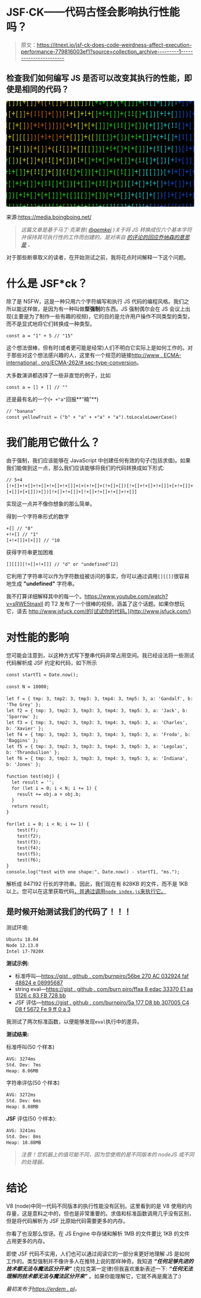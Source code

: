 # JSF·CK——代码古怪会影响执行性能吗？

> 原文：<https://itnext.io/jsf-ck-does-code-weirdness-affect-execution-performance-779816003ef1?source=collection_archive---------1----------------------->

## 检查我们如何编写 JS 是否可以改变其执行的性能，即使是相同的代码？

![](img/0c4f800f94be8bfa0c9524a7621d75ed.png)

来源:https://media.boingboing.net/

> *这篇文章是基于马丁·克莱普(* [*@aemkei*](https://twitter.com/aemkei) *)关于将 JS 转换成仅六个基本字符并保持其可执行性的工作而创建的。是对来自* [*的评论的回应乔纳森的意思是*](https://www.youtube.com/watch?v=sRWE5tnaxlI&lc=Ugw8lYvWtPQReYaahmZ4AaABAg) *。*

对于那些断章取义的读者，在开始测试之前，我将花点时间解释一下这个问题。

# 什么是 JSF*ck？

除了是 NSFW，这是一种只用六个字符编写和执行 JS 代码的编程风格。我们之所以能这样做，是因为有一种叫做**型强制**的东西。JS 强制偶尔会在 JS 会议上出现(主要是为了制作一些有趣的视频)，它的目的是允许用户操作不同类型的类型，而不是显式地将它们转换成一种类型。

```
const a = "1" + 5 // "15"
```

这个想法很棒，但有时(或者更可能是经常)人们不明白它实际上是如何工作的。对于那些对这个想法感兴趣的人，这里有一个规范的链接[http://www . ECMA-international . org/ECMA-262/# sec-type-conversion](http://www.ecma-international.org/ecma-262/#sec-type-conversion)。

大多数演讲都选择了一些非直觉的例子，比如

```
const a = [] + [] // ""
```

还是最有名的一个(`+ +"a"`回报**“楠”**)

```
// "banana"
const yellowFruit = ("b" + "a" + +"a" + "a").toLocaleLowerCase()
```

# 我们能用它做什么？

由于强制，我们应该能够在 JavaScript 中创建任何有效的句子(包括求值)。如果我们能做到这一点，那么我们应该能够将我们的代码转换成如下形式:

```
// 5+4
[!+[]+!+[]+!+[]+!+[]+!+[]]+(+(+!+[]+(!+[]+[])[!+[]+!+[]+!+[]]+[+!+[]]+[+[]]+[+[]])+[])[!+[]+!+[]]+[!+[]+!+[]+!+[]+!+[]]
```

实现这一点并不像你想象的那么简单。

得到一个字符串形式的数字

```
+[] // "0"
+!+[] // "1"
[+!+[]]+[+[]] // "10
```

获得字符串更加困难

```
[][[]][!+[]+!+[]] // "d" or "undefined"[2]
```

它利用了字符串可以作为字符数组被访问的事实，你可以通过调用`[][[]]`很容易地生成 **"undefined"** 字符串。

我不打算详细解释其中的每一个。https://www.youtube.com/watch?v=sRWE5tnaxlI 的 T2 发布了一个很棒的视频，涵盖了这个话题。如果你想玩它，请去 http://www.jsfuck.com/的[试试你的代码。](http://www.jsfuck.com/)

# 对性能的影响

您可能会注意到，以这种方式写下整串代码非常占用空间。我已经设法将一些测试代码解析成 JSF 约定和代码，如下所示

```
const startT1 = Date.now();

const N = 10000;

let f = { tmp: 3, tmp2: 3, tmp3: 3, tmp4: 3, tmp5: 3, a: 'Gandalf', b: 'The Grey' };
let f2 = { tmp: 3, tmp2: 3, tmp3: 3, tmp4: 3, tmp5: 3, a: 'Jack', b: 'Sparrow' };
let f3 = { tmp: 3, tmp2: 3, tmp3: 3, tmp4: 3, tmp5: 3, a: 'Charles', b: 'Xavier' };
let f4 = { tmp: 3, tmp2: 3, tmp3: 3, tmp4: 3, tmp5: 3, a: 'Frodo', b: 'Baggins' };
let f5 = { tmp: 3, tmp2: 3, tmp3: 3, tmp4: 3, tmp5: 3, a: 'Legolas', b: 'Thranduilion' };
let f6 = { tmp: 3, tmp2: 3, tmp3: 3, tmp4: 3, tmp5: 3, a: 'Indiana', b: 'Jones' };

function test(obj) {
  let result = '';
  for (let i = 0; i < N; i += 1) {
    result += obj.a + obj.b;
  }
  return result;
}

for(let i = 0; i < N; i += 1) {
	test(f);
	test(f2);
	test(f3);
	test(f4);
	test(f5);
	test(f6);
}
console.log("test with one shape:", Date.now() - startT1, "ms.");
```

解析成 847192 行长的字符串。因此，我们现在有 828KB 的文件，而不是 1KB 以上。您可以在这里获取代码[，并通过调用`node index.js`来执行它。](https://gist.github.com/burnpiro/5a177d8bb307005c4d8f5672fe9ff0a3)

## 是时候开始测试我们的代码了！！！

测试环境:

```
Ubuntu 18.04 
Node 12.13.0 
Intel i7-7820X
```

**测试示例:**

*   标准呼叫—[https://gist . github . com/burnpiro/56be 270 AC 032924 faf 48824 e 08995687](https://gist.github.com/burnpiro/56be270ac032924faf48824e08995687)
*   string eval—[https://gist . github . com/burn piro/ffaa 8 edac 33370 E1 aa 5126 c 83 FB 728 bb](https://gist.github.com/burnpiro/ffaa8edac33370e1aa5126c83fb728bb)
*   JSF 评估—[https://gist . github . com/burnpiro/5a 177 D8 bb 307005 C4 D8 f 5672 Fe 9 ff 0 a 3](https://gist.github.com/burnpiro/5a177d8bb307005c4d8f5672fe9ff0a3)

我测试了两次标准函数，以便能够发现`eval`执行中的差异。

**测试结果:**

标准呼叫(50 个样本)

```
AVG: 3274ms 
Std. Dev: 7ms 
Heap: 8.06MB
```

字符串评估(50 个样本)

```
AVG: 3272ms 
Std. Dev: 6ms 
Heap: 8.08MB
```

**JSF** 评估(50 个样本):

```
AVG: 3241ms 
Std. Dev: 8ms 
Heap: 18.88MB
```

> *注意！您机器上的值可能不同，因为您使用的是不同版本的 nodeJS 或不同的处理器。*

# 结论

V8 (node)中同一代码不同版本的执行性能没有区别。这里看到的是 V8 使用的内存量，这是意料之中的，但也是非常重要的。求值和标准函数调用几乎没有区别，但是将代码解析为 JSF 比原始代码需要更多的内存。

你看了也没那么惊讶。在 JS Engine 中存储和解析 1MB 的文件要比 1KB 的文件占用更多的内存。

即使 JSF 代码不实用，人们也可以通过阅读它的一部分来更好地理解 JS 是如何工作的。类型强制并不像许多人在推特上说的那样神奇。我知道 ***“任何足够先进的技术都无法与魔法区分开来”*** (克拉克第一定律)但我喜欢重新表述一下: ***“任何无法理解的技术都无法与魔法区分开来”*** 。如果你能理解它，它就不再是魔法了:)

*最初发布于*[*https://erdem . pl*](https://erdem.pl/2019/11/jsf-ck-does-code-weirdness-affect-execution-performance)*。*